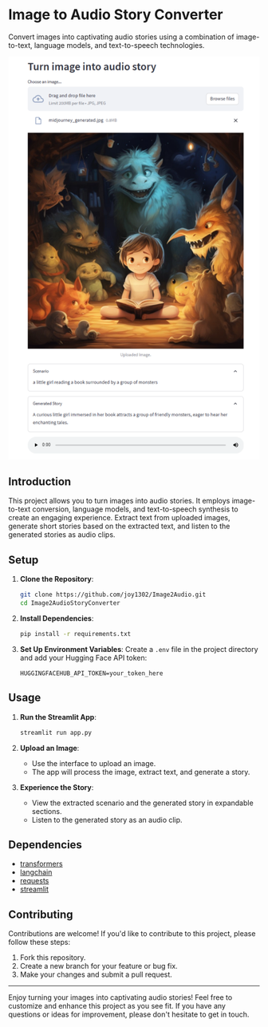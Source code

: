 # Image to Audio Story Converter

Convert images into captivating audio stories using a combination of image-to-text, language models, and text-to-speech technologies.

![Project Screenshot](streamlit_project.png)

## Introduction
This project allows you to turn images into audio stories. It employs image-to-text conversion, language models, and text-to-speech synthesis to create an engaging experience. Extract text from uploaded images, generate short stories based on the extracted text, and listen to the generated stories as audio clips.

## Setup
1. **Clone the Repository**:
   ```sh
   git clone https://github.com/joy1302/Image2Audio.git
   cd Image2AudioStoryConverter
   ```

2. **Install Dependencies**:
   ```sh
   pip install -r requirements.txt
   ```

3. **Set Up Environment Variables**:
   Create a `.env` file in the project directory and add your Hugging Face API token:
   ```
   HUGGINGFACEHUB_API_TOKEN=your_token_here
   ```

## Usage
1. **Run the Streamlit App**:
   ```sh
   streamlit run app.py
   ```

2. **Upload an Image**:
   - Use the interface to upload an image.
   - The app will process the image, extract text, and generate a story.

3. **Experience the Story**:
   - View the extracted scenario and the generated story in expandable sections.
   - Listen to the generated story as an audio clip.

## Dependencies
- [transformers](https://huggingface.co/transformers/)
- [langchain](https://www.langchain.com/)
- [requests](https://pypi.org/project/requests/)
- [streamlit](https://streamlit.io/)

## Contributing
Contributions are welcome! If you'd like to contribute to this project, please follow these steps:
1. Fork this repository.
2. Create a new branch for your feature or bug fix.
3. Make your changes and submit a pull request.

---

Enjoy turning your images into captivating audio stories! Feel free to customize and enhance this project as you see fit. If you have any questions or ideas for improvement, please don't hesitate to get in touch.
